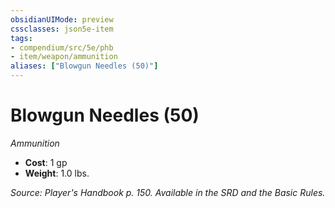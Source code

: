 ```yaml
---
obsidianUIMode: preview
cssclasses: json5e-item
tags:
- compendium/src/5e/phb
- item/weapon/ammunition
aliases: ["Blowgun Needles (50)"]
---
```

# Blowgun Needles (50)
*Ammunition*  

- **Cost**: 1 gp
- **Weight**: 1.0 lbs.

*Source: Player's Handbook p. 150. Available in the SRD and the Basic Rules.*